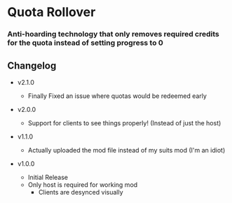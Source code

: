 # Quota Rollover
### Anti-hoarding technology that only removes required credits for the quota instead of setting progress to 0

## Changelog
- v2.1.0
	- Finally Fixed an issue where quotas would be redeemed early

- v2.0.0
	- Support for clients to see things properly! (Instead of just the host)

- v1.1.0
	- Actually uploaded the mod file instead of my suits mod (I'm an idiot)
	
- v1.0.0
	- Initial Release 
	- Only host is required for working mod
		- Clients are desynced visually